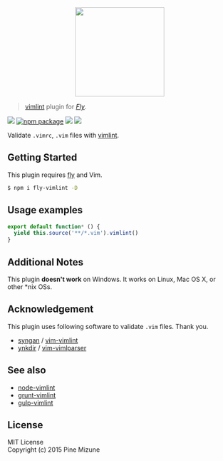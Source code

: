 <div align="center">
  <a href="http://github.com/flyjs/fly">
    <img width=200px  src="https://cloud.githubusercontent.com/assets/8317250/8733685/0be81080-2c40-11e5-98d2-c634f076ccd7.png">
  </a>
</div>

> [vimlint](https://github.com/syngan/vim-vimlint) plugin for _[Fly][fly]_.

[![][fly-badge]][fly]
[![npm package][npm-ver-link]][npm-pkg-link]
[![][travis-badge]][travis-link]
[![][mit-badge]][mit]

Validate `.vimrc`, `.vim` files with [vimlint](https://github.com/syngan/vim-vimlint).

## Getting Started
This plugin requires [fly](https://github.com/bucaran/fly) and Vim.

```sh
$ npm i fly-vimlint -D
```

## Usage examples

```js
export default function* () {
  yield this.source('**/*.vim').vimlint()
}
```

## Additional Notes
This plugin **doesn't work** on Windows. It works on Linux, Mac OS X, or other *nix OSs.

## Acknowledgement
This plugin uses following software to validate `.vim` files. Thank you.

 - [syngan](https://github.com/syngan) / [vim-vimlint](https://github.com/syngan/vim-vimlint)
 - [ynkdir](https://github.com/ynkdir) / [vim-vimlparser](https://github.com/ynkdir/vim-vimlparser)

## See also

 -  [node-vimlint](https://github.com/pine613/node-vimlint)
 -  [grunt-vimlint](https://github.com/pine613/grunt-vimlint)
 -  [gulp-vimlint](https://github.com/pine613/gulp-vimlint)

## License
MIT License<br />
Copyright (c) 2015 Pine Mizune

[mit]:          http://opensource.org/licenses/MIT
[author]:       https://github.com/pine613
[contributors]: https://github.com/kashiro/fly-vimlint/graphs/contributors
[fly]:          https://www.github.com/flyjs/fly
[fly-badge]:    https://img.shields.io/badge/fly-JS-05B3E1.svg?style=flat-square
[mit-badge]:    https://img.shields.io/badge/license-MIT-444444.svg?style=flat-square
[npm-pkg-link]: https://www.npmjs.org/package/fly-vimlint
[npm-ver-link]: https://img.shields.io/npm/v/fly-vimlint.svg?style=flat-square
[travis-link]:  https://travis-ci.org/pine613/fly-vimlint
[travis-badge]: http://img.shields.io/travis/pine613/fly-vimlint.svg?style=flat-square
